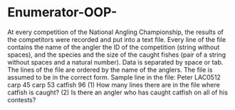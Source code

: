 # Enumerator-OOP-

At every competition of the National Angling Championship, the results of the
competitors were recorded and put into a text file. Every line of the file contains the name
of the angler the ID of the competition (string without spaces), and the species and the
size of the caught fishes (pair of a string without spaces and a natural number). Data is
separated by space or tab. The lines of the file are ordered by the name of the anglers.
The file is assumed to be in the correct form. Sample line in the file:
Peter LAC0512 carp 45 carp 53 catfish 96
(1) How many lines there are in the file where catfish is caught?
(2) Is there an angler who has caught catfish on all of his contests?
